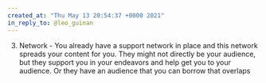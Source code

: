 ```yaml
---
created_at: "Thu May 13 20:54:37 +0000 2021"
in_reply_to: @leo_guinan
---
```


3. Network - You already have a support network in place and this network spreads your content for you. They might not directly be your audience, but they support you in your endeavors and help get you to your audience. Or they have an audience that you can borrow that overlaps